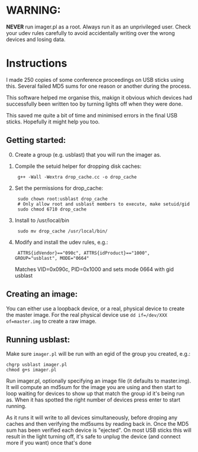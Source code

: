 # WARNING:

**NEVER** run imager.pl as a root. Always run it as an unprivileged user. Check your udev rules carefully to avoid accidentally writing over the wrong devices and losing data.

# Instructions

I made 250 copies of some conference proceedings on USB sticks using this. Several failed MD5 sums for one reason or another during the process.

This software helped me organise this, makign it obvious which devices had successfully been written too by turning lights off when they were done. 

This saved me quite a bit of time and minimised errors in the final USB sticks. Hopefully it might help you too.

## Getting started:
0. Create a group (e.g. usblast) that you will run the imager as.
1. Compile the setuid helper for dropping disk caches:

        g++ -Wall -Wextra drop_cache.cc -o drop_cache
2. Set the permissions for drop_cache:

        sudo chown root:usblast drop_cache
        # Only allow root and usblast members to execute, make setuid/gid
        sudo chmod 6710 drop_cache
3. Install to /usr/local/bin

        sudo mv drop_cache /usr/local/bin/
4. Modify and install the udev rules, e.g.:

        ATTRS{idVendor}=="090c", ATTRS{idProduct}=="1000", GROUP="usblast", MODE="0664"
    Matches VID=0x090c, PID=0x1000 and sets mode 0664 with gid usblast

## Creating an image:
You can either use a loopback device, or a real, physical device to create the master image. For the real physical device use `dd if=/dev/XXX of=master.img` to create a raw image.

## Running usblast:

Make sure `imager.pl` will be run with an egid of the group you created, e.g.:

    chgrp usblast imager.pl
    chmod g+s imager.pl

Run imager.pl, optionally specifying an image file (it defaults to master.img). It will compute an md5sum for the image you are using and then start to loop waiting for devices to show up that match the group id it's being run as. When it has spotted the right number of devices press enter to start running.

As it runs it will write to all devices simultaneously, before droping any caches and then verifying the md5sums by reading back in. Once the MD5 sum has been verified each device is "ejected". On most USB sticks this will result in the light turning off, it's safe to unplug the device (and connect more if you want) once that's done
